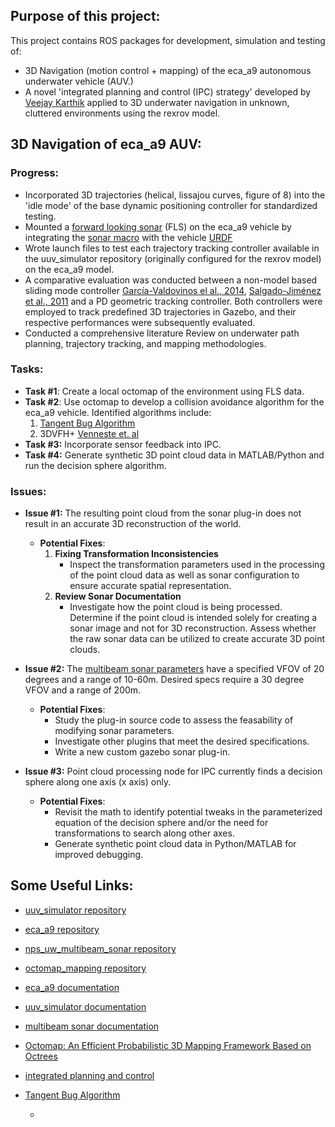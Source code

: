 ## Purpose of this project:

This project contains ROS packages for development, simulation and testing of:

- 3D Navigation (motion control + mapping) of the eca_a9 autonomous underwater vehicle (AUV.)
- A novel 'integrated planning and control (IPC) strategy' developed by [Veejay Karthik](https://github.com/uuvsimulator/uuv_simulator) applied to 3D underwater navigation in unknown, cluttered environments using the rexrov model.

## 3D Navigation of eca_a9 AUV:
### Progress:

- Incorporated 3D trajectories (helical, lissajou curves, figure of 8) into the 'idle mode' of the base dynamic positioning controller for standardized testing.
- Mounted a [forward looking sonar](https://field-robotics-lab.github.io/dave.doc/contents/dave_sensors/Multibeam-Forward-Looking-Sonar/) (FLS) on the eca_a9 vehicle by integrating the [sonar macro]((https://github.com/Field-Robotics-Lab/nps_uw_multibeam_sonar/tree/main/urdf)) with the vehicle [URDF](url(https://github.com/uuvsimulator/eca_a9/tree/master/eca_a9_description/urdf))
- Wrote launch files to test each trajectory tracking controller available in the uuv_simulator repository (originally configured for the rexrov model) on the eca_a9 model.
- A comparative evaluation was conducted between a non-model based sliding mode controller  [García-Valdovinos el al., 2014](https://journals.sagepub.com/doi/full/10.5772/56810), [Salgado-Jiménez et al., 2011](https://cdn.intechopen.com/pdfs/15221.pdf) and a PD geometric tracking controller. Both controllers were employed to track predefined 3D trajectories in Gazebo, and their respective performances were subsequently evaluated.
- Conducted a comprehensive literature Review on underwater path planning, trajectory tracking, and mapping methodologies.
  
### Tasks:

  - **Task #1**: Create a local octomap of the environment using FLS data.
  - **Task #2**: Use octomap to develop a collision avoidance algorithm for the eca_a9 vehicle. Identified algorithms include:
    1. [Tangent Bug Algorithm](https://maegantucker.com/projects/2018-04-01-me133b/)
    2. 3DVFH+ [Venneste et. al](https://ceur-ws.org/Vol-1319/morse14_paper_08.pdf)
  - **Task #3:** Incorporate sensor feedback into IPC.
  - **Task #4:** Generate synthetic 3D point cloud data in MATLAB/Python and run the decision sphere algorithm.

 ### Issues:

- **Issue #1:** The resulting point cloud from the sonar plug-in does not result in an accurate 3D reconstruction of the world.
  - **Potential Fixes**:
    1. **Fixing Transformation Inconsistencies**
       - Inspect the transformation parameters used in the processing of the point cloud data as well as sonar configuration to ensure accurate spatial representation.
    2. **Review Sonar Documentation**
       - Investigate how the point cloud is being processed. Determine if the point cloud is intended solely for creating a sonar image and not for 3D reconstruction. Assess whether the raw sonar data can be utilized to create accurate 3D point clouds.

- **Issue #2:** The [multibeam sonar parameters](https://field-robotics-lab.github.io/dave.doc/contents/dave_sensors/Multibeam-Forward-Looking-Sonar/#parameters) have a specified VFOV of 20 degrees and a range of 10-60m. Desired specs require a 30 degree VFOV and a range of 200m.   
  - **Potential Fixes**:
    - Study the plug-in source code to assess the feasability of modifying sonar parameters. 
    - Investigate other plugins that meet the desired specifications.
    - Write a new custom gazebo sonar plug-in.

- **Issue #3:** Point cloud processing node for IPC currently finds a decision sphere along one axis (x axis) only.
  - **Potential Fixes**:
    - Revisit the math to identify potential tweaks in the parameterized equation of the decision sphere and/or the need for transformations to search along other axes.
    - Generate synthetic point cloud data in Python/MATLAB for improved debugging.

## Some Useful Links:

- [uuv_simulator repository](https://github.com/uuvsimulator/uuv_simulator)
- [eca_a9 repository](https://github.com/uuvsimulator/eca_a9)
- [nps_uw_multibeam_sonar repository](https://github.com/Field-Robotics-Lab/nps_uw_multibeam_sonar)
- [octomap_mapping repository](https://github.com/OctoMap/octomap_mapping)
- [eca_a9 documentation](https://uuvsimulator.github.io/packages/eca_a9/intro/)
- [uuv_simulator documentation](https://uuvsimulator.github.io/packages/uuv_simulator/intro/)
- [multibeam sonar documentation](https://field-robotics-lab.github.io/dave.doc/contents/dave_sensors/Multibeam-Forward-Looking-Sonar/)
- [Octomap: An Efficient Probabilistic 3D Mapping Framework Based on Octrees](https://octomap.github.io/)
- [integrated planning and control](https://www.veejaykarthik.com/research-work)
- [Tangent Bug Algorithm](https://maegantucker.com/projects/2018-04-01-me133b/)
   




  
  - 









